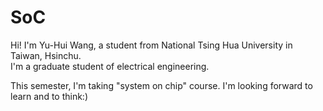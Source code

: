 # SoC
Hi! I'm Yu-Hui Wang, a student from National Tsing Hua University in Taiwan, Hsinchu.   
I'm a graduate student of electrical engineering.  

This semester, I'm taking "system on chip" course. I'm looking forward to learn and to think:)
